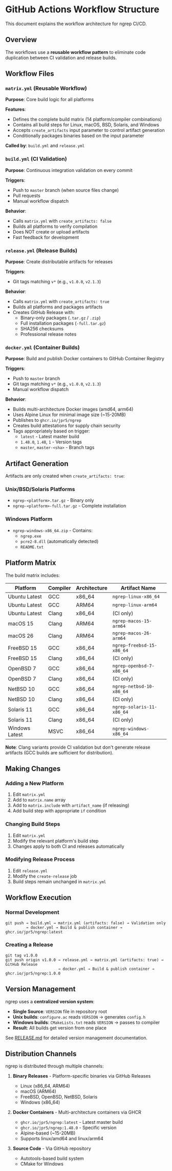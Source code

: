 # GitHub Actions Workflow Structure

This document explains the workflow architecture for ngrep CI/CD.

## Overview

The workflows use a **reusable workflow pattern** to eliminate code duplication between CI validation and release builds.

## Workflow Files

### `matrix.yml` (Reusable Workflow)
**Purpose**: Core build logic for all platforms

**Features**:
- Defines the complete build matrix (14 platform/compiler combinations)
- Contains all build steps for Linux, macOS, BSD, Solaris, and Windows
- Accepts `create_artifacts` input parameter to control artifact generation
- Conditionally packages binaries based on the input parameter

**Called by**: `build.yml` and `release.yml`

### `build.yml` (CI Validation)
**Purpose**: Continuous integration validation on every commit

**Triggers**:
- Push to `master` branch (when source files change)
- Pull requests
- Manual workflow dispatch

**Behavior**:
- Calls `matrix.yml` with `create_artifacts: false`
- Builds all platforms to verify compilation
- Does NOT create or upload artifacts
- Fast feedback for development

### `release.yml` (Release Builds)
**Purpose**: Create distributable artifacts for releases

**Triggers**:
- Git tags matching `v*` (e.g., `v1.0.0`, `v2.1.3`)

**Behavior**:
- Calls `matrix.yml` with `create_artifacts: true`
- Builds all platforms and packages artifacts
- Creates GitHub Release with:
  - Binary-only packages (`.tar.gz` / `.zip`)
  - Full installation packages (`-full.tar.gz`)
  - SHA256 checksums
  - Professional release notes

### `docker.yml` (Container Builds)
**Purpose**: Build and publish Docker containers to GitHub Container Registry

**Triggers**:
- Push to `master` branch
- Git tags matching `v*` (e.g., `v1.0.0`, `v2.1.3`)
- Manual workflow dispatch

**Behavior**:
- Builds multi-architecture Docker images (amd64, arm64)
- Uses Alpine Linux for minimal image size (~15-20MB)
- Publishes to `ghcr.io/jpr5/ngrep`
- Creates build attestations for supply chain security
- Tags appropriately based on trigger:
  - `latest` - Latest master build
  - `1.48.0`, `1.48`, `1` - Version tags
  - `master`, `master-<sha>` - Branch tags

## Artifact Generation

Artifacts are only created when `create_artifacts: true`:

### Unix/BSD/Solaris Platforms
- `ngrep-<platform>.tar.gz` - Binary only
- `ngrep-<platform>-full.tar.gz` - Complete installation

### Windows Platform
- `ngrep-windows-x86_64.zip` - Contains:
  - `ngrep.exe`
  - `pcre2-8.dll` (automatically detected)
  - `README.txt`

## Platform Matrix

The build matrix includes:

| Platform | Compiler | Architecture | Artifact Name |
|----------|----------|--------------|---------------|
| Ubuntu Latest | GCC | x86_64 | `ngrep-linux-x86_64` |
| Ubuntu Latest | GCC | ARM64 | `ngrep-linux-arm64` |
| Ubuntu Latest | Clang | x86_64 | (CI only) |
| macOS 15 | Clang | ARM64 | `ngrep-macos-15-arm64` |
| macOS 26 | Clang | ARM64 | `ngrep-macos-26-arm64` |
| FreeBSD 15 | GCC | x86_64 | `ngrep-freebsd-15-x86_64` |
| FreeBSD 15 | Clang | x86_64 | (CI only) |
| OpenBSD 7 | GCC | x86_64 | `ngrep-openbsd-7-x86_64` |
| OpenBSD 7 | Clang | x86_64 | (CI only) |
| NetBSD 10 | GCC | x86_64 | `ngrep-netbsd-10-x86_64` |
| NetBSD 10 | Clang | x86_64 | (CI only) |
| Solaris 11 | GCC | x86_64 | `ngrep-solaris-11-x86_64` |
| Solaris 11 | Clang | x86_64 | (CI only) |
| Windows Latest | MSVC | x86_64 | `ngrep-windows-x86_64` |

**Note**: Clang variants provide CI validation but don't generate release artifacts (GCC builds are sufficient for distribution).

## Making Changes

### Adding a New Platform
1. Edit `matrix.yml`
2. Add to `matrix.name` array
3. Add to `matrix.include` with `artifact_name` (if releasing)
4. Add build step with appropriate `if` condition

### Changing Build Steps
1. Edit `matrix.yml`
2. Modify the relevant platform's build step
3. Changes apply to both CI and releases automatically

### Modifying Release Process
1. Edit `release.yml`
2. Modify the `create-release` job
3. Build steps remain unchanged in `matrix.yml`

## Workflow Execution

### Normal Development
```
git push → build.yml → matrix.yml (artifacts: false) → Validation only
         → docker.yml → Build & publish container → ghcr.io/jpr5/ngrep:latest
```

### Creating a Release
```
git tag v1.0.0
git push origin v1.0.0 → release.yml → matrix.yml (artifacts: true) → GitHub Release
                       → docker.yml → Build & publish container → ghcr.io/jpr5/ngrep:1.0.0
```

## Version Management

ngrep uses a **centralized version system**:

- **Single Source**: `VERSION` file in repository root
- **Unix builds**: `configure.ac` reads `VERSION` → generates `config.h`
- **Windows builds**: `CMakeLists.txt` reads `VERSION` → passes to compiler
- **Result**: All builds get version from one place

See [RELEASE.md](RELEASE.md) for detailed version management documentation.

## Distribution Channels

ngrep is distributed through multiple channels:

1. **Binary Releases** - Platform-specific binaries via GitHub Releases
   - Linux (x86_64, ARM64)
   - macOS (ARM64)
   - FreeBSD, OpenBSD, NetBSD, Solaris
   - Windows (x86_64)

2. **Docker Containers** - Multi-architecture containers via GHCR
   - `ghcr.io/jpr5/ngrep:latest` - Latest master build
   - `ghcr.io/jpr5/ngrep:1.48.0` - Specific version
   - Alpine-based (~15-20MB)
   - Supports linux/amd64 and linux/arm64

3. **Source Code** - Via GitHub repository
   - Autotools-based build system
   - CMake for Windows
